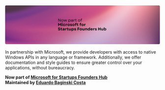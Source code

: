 [img_banner]: ../assets/linkedin_rounded.png
[social_author]: https://github.com/eduardobaginskicosta
[social_novus]: https://www.linkedin.com/company/novusinspire/
[url_microsoft]: https://www.microsoft.com/en-us/startups

<!--  -->

![ThirtyTwo Interops][img_banner]

In partnership with Microsoft, we provide developers with access to native Windows APIs
in any language or framework. Additionally, we offer documentation and style guides to
ensure greater control over your applications, without bureaucracy.

**Now part of [Microsoft for Startups Founders Hub][url_microsoft]**  
**Maintained by [Eduardo Baginski Costa][social_author]**
